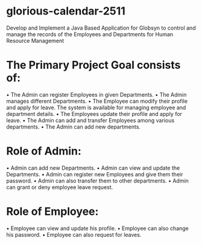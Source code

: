 # glorious-calendar-2511
Develop and Implement a Java Based Application for Globsyn to control and manage the records of the Employees and Departments for Human Resource Management

# The Primary Project Goal consists of:
•	The Admin can register Employees in given Departments.
•	The Admin manages different Departments.
•	The Employee can modify their profile and apply for leave.
The system is available for managing employee and department details.
•	The Employees update their profile and apply for leave.
•	The Admin can add and transfer Employees among various departments.
•	The Admin can add new departments.

# Role of Admin:
•	Admin can add new Departments.
•	Admin can view and update the Departments.
•	Admin can register new Employees and give them their password.
•	 Admin can also transfer them to other departments.
•	Admin can grant or deny employee leave request.

# Role of Employee:
•	 Employee can view and update his profile.
•	Employee can also change his password.
•	Employee can also request for leaves.
